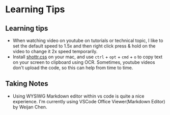 # Learning Tips

## Learning tips

- When watching video on youtube on tutorials or technical topic, I like to set the default speed to 1.5x and then right click press & hold on the video to change it 2x speed temporarily.
- Install [shottr.css](https://shottr.cc/) on your mac, and use `ctrl` + `opt` + `cmd` + `o` to copy text on your screen to clipboard using OCR. Sometimes, youtube videos don't upload the code, so this can help from time to time.

## Taking Notes

- Using WYSIWG Markdown editor within vs code is quite a nice experience. I'm currently using VSCode Office Viewer(Markdown Editor) by Weijan Chen.
